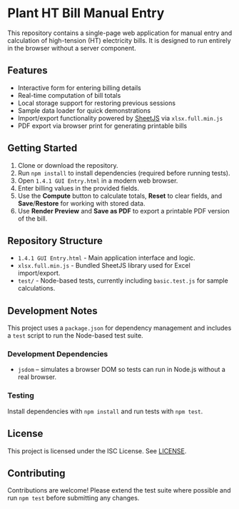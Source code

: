 # Plant HT Bill Manual Entry

This repository contains a single-page web application for manual entry and calculation of high-tension (HT) electricity bills.
It is designed to run entirely in the browser without a server component.

## Features
- Interactive form for entering billing details
- Real-time computation of bill totals
- Local storage support for restoring previous sessions
- Sample data loader for quick demonstrations
- Import/export functionality powered by [SheetJS](https://sheetjs.com/) via `xlsx.full.min.js`
- PDF export via browser print for generating printable bills

## Getting Started
1. Clone or download the repository.
2. Run `npm install` to install dependencies (required before running tests).
3. Open `1.4.1 GUI Entry.html` in a modern web browser.
4. Enter billing values in the provided fields.
5. Use the **Compute** button to calculate totals, **Reset** to clear fields, and **Save**/**Restore** for working with stored data.
6. Use **Render Preview** and **Save as PDF** to export a printable PDF version of the bill.

## Repository Structure
- `1.4.1 GUI Entry.html` - Main application interface and logic.
- `xlsx.full.min.js` - Bundled SheetJS library used for Excel import/export.
- `test/` - Node-based tests, currently including `basic.test.js` for sample calculations.

## Development Notes
This project uses a `package.json` for dependency management and includes a `test` script to run the Node-based test suite.

### Development Dependencies
- `jsdom` – simulates a browser DOM so tests can run in Node.js without a real browser.

### Testing
Install dependencies with `npm install` and run tests with `npm test`.

## License
This project is licensed under the ISC License. See [LICENSE](LICENSE).

## Contributing
Contributions are welcome! Please extend the test suite where possible and run `npm test` before submitting any changes.
